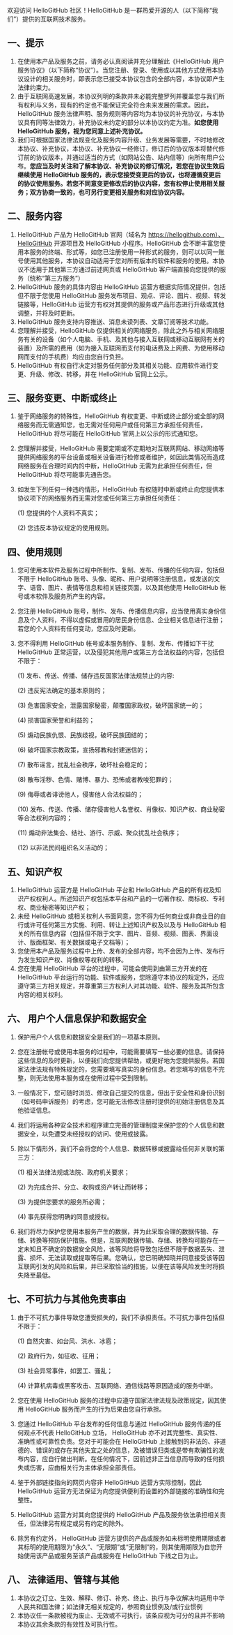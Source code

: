 欢迎访问 HelloGitHub 社区！HelloGitHub 是一群热爱开源的人（以下简称“我们”）提供的互联网技术服务。

## 一、提示

1. 在使用本产品及服务之前，请务必认真阅读并充分理解此《HelloGitHub 用户服务协议》（以下简称“协议”）。当您注册、登录、使用或以其他方式使用本协议设计的相关服务时，即表示您已接受本协议包含的全部内容，本协议即产生法律约束力。
2. 由于互联网高速发展，本协议列明的条款并未必能完整罗列并覆盖您与我们所有权利与义务，现有的约定也不能保证完全符合未来发展的需求。因此，HelloGitHub 服务法律声明、服务规则等内容均为本协议的补充协议，与本协议具有同等法律效力，补充协议未约定的部分以本协议约定为准。**如您使用 HelloGitHub 服务，视为您同意上述补充协议。**
3. 我们可根据国家法律法规变化及服务内容升级、业务发展等需要，不时地修改本协议、补充协议，本协议、补充协议一经修订，修订后的协议版本将替代修订前的协议版本，并通过适当的方式（如网站公告、站内信等）向所有用户公布。**您应当及时关注和了解本协议、补充协议的修订情况，若您在协议生效后继续使用 HelloGitHub 服务的，表示您接受变更后的协议，也将遵循变更后的协议使用服务。若您不同意变更修改后的协议内容，您有权停止使用相关服务；双方协商一致的，也可另行变更相关服务和对应协议内容。**

## 二、服务内容

1. HelloGitHub 产品为 HelloGitHub 官网（域名为 https://hellogithub.com）、HelloGitHub 开源项目及 HelloGitHub 小程序。HelloGitHub 会不断丰富您使用本服务的终端、形式等，如您已注册使用一种形式的服务，则可以以同一账号使用其他服务，本协议自动适用于您对所有版本的软件和服务的使用。本协议不适用于其他第三方通过前述网页或 HelloGitHub 客户端直接向您提供的服务（统称“第三方服务”）
2. HelloGitHub 服务的具体内容由 HelloGitHub 运营方根据实际情况提供，包括但不限于您使用 HelloGitHub 服务发布项目、观点、评论、图片、视频、转发链接等，HelloGitHub 运营方有权对其提供的服务或产品形态进行升级或其他调整，并将及时更新。
3. HelloGitHub 服务支持内容推送、消息未读列表、文章订阅等技术功能。
4. 您理解并接受，HelloGitHub 仅提供相关的网络服务，除此之外与相关网络服务有关的设备（如个人电脑、手机、及其他与接入互联网或移动互联网有关的装置）及所需的费用（如为接入互联网而支付的电话费及上网费、为使用移动网而支付的手机费）均应由您自行负担。
5. HelloGitHub 有权自行决定对服务任何部分及其相关功能、应用软件进行变更、升级、修改、转移，并在 HelloGitHub 官网上公示。

## 三、服务变更、中断或终止

1. 鉴于网络服务的特殊性，HelloGitHub 有权变更、中断或终止部分或全部的网络服务而无需通知您，也无需对任何用户或任何第三方承担任何责任，HelloGitHub 将尽可能在 HelloGitHub 官网上以公示的形式通知您。
2. 您理解并接受，HelloGitHub 需要定期或不定期地对互联网网站、移动网络等提供网络服务的平台设备或相关设备进行检修或者维护，如因此类情况而造成网络服务在合理时间内的中断，HelloGitHub 无需为此承担任何责任，但 HelloGitHub 将尽可能事先通告您。
3. 如发生下列任何一种违约情形，HelloGitHub 有权随时中断或终止向您提供本协议项下的网络服务而无需对您或任何第三方承担任何责任：

   (1) 您提供的个人资料不真实；

   (2) 您违反本协议规定的使用规则。

## 四、使用规则

1. 您可使用本软件及服务过程中所制作、复制、发布、传播的任何内容，包括但不限于 HelloGitHub 账号、头像、昵称、用户说明等注册信息，或发送的文字、语音、图片、表情等信息和相关链接页面，以及其他使用 HelloGitHub 帐号或本软件及服务所产生的内容。
2. 您注册 HelloGitHub 账号，制作、发布、传播信息内容，应当使用真实身份信息及个人资料，不得以虚假或冒用的居民身份信息、企业相关信息进行注册；若您的个人资料有任何变动，您应及时更新。
3. 您不得利用 HelloGitHub 帐号或本服务制作、复制、发布、传播如下干扰 HelloGitHub 正常运营，以及侵犯其他用户或第三方合法权益的内容，包括但不限于：

   (1) 发布、传送、传播、储存违反国家法律法规禁止的内容:

   (2) 违反宪法确定的基本原则的；

   (3) 危害国家安全，泄露国家秘密，颠覆国家政权，破坏国家统一的；

   (4) 损害国家荣誉和利益的；

   (5) 煽动民族仇恨、民族歧视，破坏民族团结的；

   (6) 破坏国家宗教政策，宣扬邪教和封建迷信的；

   (7) 散布谣言，扰乱社会秩序，破坏社会稳定的；

   (8) 散布淫秽、色情、赌博、暴力、恐怖或者教唆犯罪的；

   (9) 侮辱或者诽谤他人，侵害他人合法权益的；

   (10) 发布、传送、传播、储存侵害他人名誉权、肖像权、知识产权、商业秘密等合法权利内容的；

   (11) 煽动非法集会、结社、游行、示威、聚众扰乱社会秩序；

   (12) 以非法民间组织名义活动的；

## 五、知识产权

1. HelloGitHub 运营方是 HelloGitHub 平台和 HelloGitHub 产品的所有权及知识产权权利人。所述知识产权包括本平台和产品的一切著作权、商标权、专利权、商业秘密等知识产权；
2. 未经 HelloGitHub 或相关权利人书面同意，您不得为任何商业或非商业目的自行或许可任何第三方实施、利用、转让上述知识产权及以及与 HelloGitHub 相关的所有信息内容（包括但不限于文字、图片、音频、视频、图表、界面设计、版面框架、有关数据或电子文档等）；
3. 您使用本产品及服务过程中上传、发布的全部内容，均不会因为上传、发布行为发生知识产权、肖像权等权利的转移。
4. 您在使用 HelloGitHub 平台的过程中，可能会使用到由第三方开发的在 HelloGitHub 平台运行的功能、软件或服务，您除遵守本协议的规定外，还应遵守第三方相关规定，并尊重第三方权利人对其功能、软件、服务及其所包含内容的相关权利。

## 六、 用户个人信息保护和数据安全

1. 保护用户个人信息和数据安全是我们的一项基本原则。
2. 您在注册帐号或使用本服务的过程中，可能需要填写一些必要的信息。请保持这些信息的及时更新，以便我们向您提供帮助，或更好地为您提供服务。若国家法律法规有特殊规定的，您需要填写真实的身份信息。若您填写的信息不完整，则无法使用本服务或在使用过程中受到限制。
3. 一般情况下，您可随时浏览、修改自己提交的信息，但出于安全性和身份识别（如号码申诉服务）的考虑，您可能无法修改注册时提供的初始注册信息及其他验证信息。
4. 我们将运用各种安全技术和程序建立完善的管理制度来保护您的个人信息和数据安全，以免遭受未经授权的访问、使用或披露。
5. 除以下情形外，我们不会将您的个人信息、数据转移或披露给任何非关联的第三方：

   (1) 相关法律法规或法院、政府机关要求；

   (2) 为完成合并、分立、收购或资产转让而转移；

   (3) 为提供您要求的服务所必需；

   (4) 事先获得您明确的同意或授权。

6. 我们将尽力保护您使用本服务产生的数据，并为此采取合理的数据传输、存储、转换等预防保护措施。但是，互联网数据传输、存储、转换均可能存在一定未知且不确定的数据安全风险，该等风险将导致包括但不限于数据丢失、泄露、损坏、无法读取或提取等后果。您确认，您已明确知晓并同意接受该等因互联网引发的风险和后果，并已采取恰当的措施，以便在该等风险发生时将损失降至最低。

## 七、不可抗力与其他免责事由

1. 由于不可抗力事件导致您遭受损失的，我们不承担责任。不可抗力事件包括但不限于：

   (1) 自然灾害、如台风、洪水、冰雹；

   (2) 政府行为，如征收、征用；

   (3) 社会异常事件，如罢工、骚乱；

   (4) 计算机病毒或黑客攻击、互联网络、通信线路等原因造成的服务中断。

2. 您在使用 HelloGitHub 服务的过程中应遵守国家法律法规及政策规定，因其使用 HelloGitHub 服务而产生的行为后果由您自行承担。
3. 您通过 HelloGitHub 平台发布的任何信息与通过 HelloGitHub 服务传递的任何观点不代表 HelloGitHub 立场， HelloGitHub 亦不对其完整性、真实性、准确性或可靠性负责。您对于可能会在 HelloGitHub 上接触到的非法的、非道德的、错误的或存在其他失宜之处的信息，及被错误归类或是带有欺骗性的发布内容，应自行做出判断。在任何情况下，因前述非正当信息而导致的任何损失或伤害，应由相关行为主体承担全部责任。
4. 鉴于外部链接指向的网页内容非 HelloGitHub 运营方实际控制，因此 HelloGitHub 运营方无法保证为向您提供便利而设置的外部链接的准确性和完整性。
5. HelloGitHub 运营方对其向您提供的 HelloGitHub 产品及服务依法承担相关责任，但法律另有规定或另有约定的除外。
6. 除另有约定外， HelloGitHub 运营方提供的产品或服务如未标明使用期限或者其标明的使用期限为“永久”、“无限期”或“无限制”的，则其使用期限为自您开始使用该产品或服务至该产品或服务在 HelloGitHub 下线之日为止。

## 八、 法律适用、管辖与其他

1. 本协议之订立、生效、解释、修订、补充、终止、执行与争议解决均适用中华人民共和国法律；如法律无相关规定的，参照商业惯例及/或行业惯例
2. 本协议任一条款被视为废止、无效或不可执行，该条应视为可分的且并不影响本协议其余条款的有效性及可执行性。
